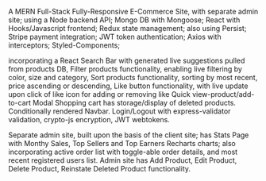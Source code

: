 A MERN Full-Stack Fully-Responsive E-Commerce Site, with separate admin site; 
using a Node backend API;
Mongo DB with Mongoose;
React with Hooks/Javascript frontend;
Redux state management; also using Persist;
Stripe payment integration;
JWT token authentication;
Axios with interceptors;
Styled-Components;

incorporating a React Search Bar with generated live suggestions pulled from products DB,
Filter products functionality, enabling live filtering by color, size and category,
Sort products functionality, sorting by most recent, price ascending or descending,
Like button functionality, with live update upon click of like icon for adding or removing like
Quick view-product/add-to-cart Modal
Shopping cart has storage/display of deleted products.
Conditionally rendered Navbar.
Login/Logout with express-validator validation, crypto-js encryption, JWT webtokens.

Separate admin site, built upon the basis of the client site;
has Stats Page with Monthy Sales, Top Sellers and Top Earners Recharts charts;
also incorporating active order list with toggle-able order details, 
and most recent registered users list.
Admin site has Add Product, Edit Product, Delete Product, Reinstate Deleted Product functionality.

